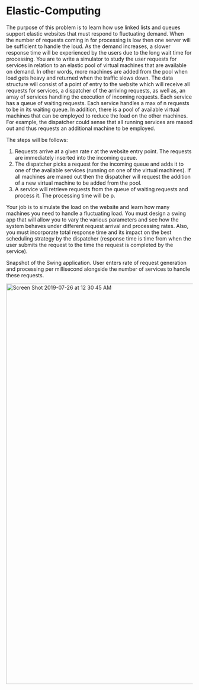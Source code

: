 # Elastic-Computing

The purpose of this problem is to learn how use linked lists and queues support elastic websites that must respond to fluctuating demand. When the number of requests coming in for processing is low then one server will be sufficient to handle the loud. As the demand increases, a slower response time will be experienced by the users due to the long wait time for processing. 
You are to write a simulator to study the user requests for services in relation to an elastic pool of virtual machines that are available on demand. In other words, more machines are added from the pool when load gets heavy and returned when the traffic slows down. 
The data structure will consist of a point of entry to the website which will receive all requests for services, a dispatcher of the arriving requests, as well as, an array of services handling the execution of incoming requests. Each service has a queue of waiting requests. Each service handles a max of n requests to be in its waiting queue. In addition, there is a pool of available virtual machines that can be employed to reduce the load on the other machines. For example, the dispatcher could sense that all running services are maxed out and thus requests an additional machine to be employed. 

The steps will be follows:
1)	Requests arrive at a given rate r at the website entry point. The requests are immediately inserted into the incoming queue. 
2)	The dispatcher picks a request for the incoming queue and adds it to one of the available services (running on one of the virtual machines). If all machines are maxed out then the dispatcher will request the addition of a new virtual machine to be added from the pool.
3)	A service will retrieve requests from the queue of waiting requests and process it. The processing time will be p. 

Your job is to simulate the load on the website and learn how many machines you need to handle a fluctuating load. You must design a swing app that will allow you to vary the various parameters and see how the system behaves under different request arrival and processing rates. Also, you must incorporate total response time and its impact on the best scheduling strategy by the dispatcher (response time is time from when the user submits the request to the time the request is completed by the service).

Snapshot of the Swing application. User enters rate of request generation and processing per millisecond alongside the number of services to handle these requests. 

<img width="1079" alt="Screen Shot 2019-07-26 at 12 30 45 AM" src="https://user-images.githubusercontent.com/32042786/61927451-cdfb1f80-af42-11e9-8b4f-6cf599b8f213.png">
